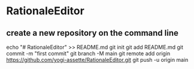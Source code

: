 # RationaleEditor

## create a new repository on the command line

echo "# RationaleEditor" >> README.md
git init
git add README.md
git commit -m "first commit"
git branch -M main
git remote add origin https://github.com/yogi-assette/RationaleEditor.git
git push -u origin main
